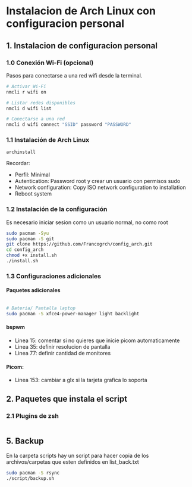 # Instalacion de Arch Linux con configuracion personal

## 1. Instalacion de configuracion personal

### 1.0 Conexión Wi-Fi (**opcional**)

Pasos para conectarse a una red wifi desde la terminal.

```bash
# Activar Wi-Fi
nmcli r wifi on

# Listar redes disponibles
nmcli d wifi list

# Conectarse a una red
nmcli d wifi connect "SSID" password "PASSWORD"
```

### 1.1 Instalación de Arch Linux

    archinstall

Recordar:

- Perfil: Minimal
- Autentication: Password root y crear un usuario con permisos sudo
- Network configuration: Copy ISO network configuration to installation
- Reboot system

### 1.2 Instalación de la configuración

Es necesario iniciar sesion como un usuario normal, no como root

```bash
sudo pacman -Syu
sudo pacman -S git
git clone https://github.com/Francogrch/config_arch.git
cd config_arch
chmod +x install.sh
./install.sh
```

### 1.3 Configuraciones adicionales

#### Paquetes adicionales

```bash

# Bateria/ Pantalla laptop
sudo pacman -S xfce4-power-manager light backlight
```

#### bspwm

- Linea 15: comentar si no quieres que inicie picom automaticamente
- Linea 35: definir resolucion de pantalla
- Linea 77: definir cantidad de monitores

#### Picom:

- Linea 153: cambiar a glx si la tarjeta grafica lo soporta

## 2. Paquetes que instala el script

### 2.1 Plugins de zsh

```bash

```

## 5. Backup

En la carpeta scripts hay un script para hacer copia de los archivos/carpetas que esten definidos en list_back.txt

```bash
sudo pacman -S rsync
./script/backup.sh
```
